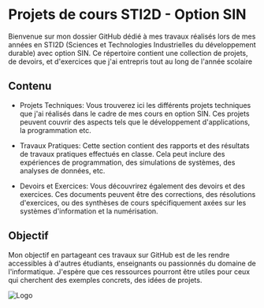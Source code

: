 # Projets de cours STI2D - Option SIN


Bienvenue sur mon dossier GitHub dédié à mes travaux réalisés lors de mes années en STI2D (Sciences et Technologies Industrielles du développement durable) avec option SIN. Ce répertoire contient une collection de projets, de devoirs, et d'exercices que j'ai entrepris tout au long de l'année scolaire


## Contenu

- Projets Techniques: Vous trouverez ici les différents projets techniques que j'ai réalisés dans le cadre de mes cours en option SIN. Ces projets peuvent couvrir des aspects tels que le développement d'applications, la programmation etc. 

- Travaux Pratiques: Cette section contient des rapports et des résultats de travaux pratiques effectués en classe. Cela peut inclure des expériences de programmation, des simulations de systèmes, des analyses de données, etc.

- Devoirs et Exercices: Vous découvrirez également des devoirs et des exercices. Ces documents peuvent être des corrections, des résolutions d'exercices, ou des synthèses de cours spécifiquement axées sur les systèmes d'information et la numérisation.




## Objectif

Mon objectif en partageant ces travaux sur GitHub est de les rendre accessibles à d'autres étudiants, enseignants ou passionnés du domaine de l'informatique. J'espère que ces ressources pourront être utiles pour ceux qui cherchent des exemples concrets, des idées de projets.

![Logo](https://pedagogie.ac-lille.fr/sti/wp-content/uploads/sites/55/2022/11/sti2d.jpg)
